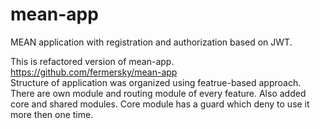 # mean-app

MEAN application with registration and authorization based on JWT.

This is refactored version of mean-app. https://github.com/fermersky/mean-app <br>
Structure of application was organized using featrue-based approach. There are own module and routing module of every feature.
Also added core and shared modules. Core module has a guard which deny to use it more then one time.
